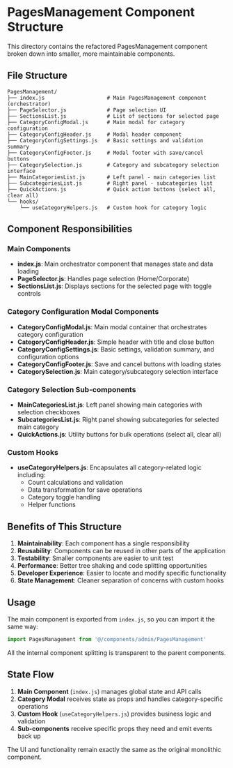 # PagesManagement Component Structure

This directory contains the refactored PagesManagement component broken down into smaller, more maintainable components.

## File Structure

```
PagesManagement/
├── index.js                    # Main PagesManagement component (orchestrator)
├── PageSelector.js             # Page selection UI
├── SectionsList.js             # List of sections for selected page
├── CategoryConfigModal.js      # Main modal for category configuration
├── CategoryConfigHeader.js     # Modal header component
├── CategoryConfigSettings.js   # Basic settings and validation summary
├── CategoryConfigFooter.js     # Modal footer with save/cancel buttons
├── CategorySelection.js        # Category and subcategory selection interface
├── MainCategoriesList.js       # Left panel - main categories list
├── SubcategoriesList.js        # Right panel - subcategories list
├── QuickActions.js             # Quick action buttons (select all, clear all)
└── hooks/
    └── useCategoryHelpers.js   # Custom hook for category logic
```

## Component Responsibilities

### Main Components
- **index.js**: Main orchestrator component that manages state and data loading
- **PageSelector.js**: Handles page selection (Home/Corporate)
- **SectionsList.js**: Displays sections for the selected page with toggle controls

### Category Configuration Modal Components
- **CategoryConfigModal.js**: Main modal container that orchestrates category configuration
- **CategoryConfigHeader.js**: Simple header with title and close button
- **CategoryConfigSettings.js**: Basic settings, validation summary, and configuration options
- **CategoryConfigFooter.js**: Save and cancel buttons with loading states
- **CategorySelection.js**: Main category/subcategory selection interface

### Category Selection Sub-components
- **MainCategoriesList.js**: Left panel showing main categories with selection checkboxes
- **SubcategoriesList.js**: Right panel showing subcategories for selected main category
- **QuickActions.js**: Utility buttons for bulk operations (select all, clear all)

### Custom Hooks
- **useCategoryHelpers.js**: Encapsulates all category-related logic including:
  - Count calculations and validation
  - Data transformation for save operations
  - Category toggle handling
  - Helper functions

## Benefits of This Structure

1. **Maintainability**: Each component has a single responsibility
2. **Reusability**: Components can be reused in other parts of the application
3. **Testability**: Smaller components are easier to unit test
4. **Performance**: Better tree shaking and code splitting opportunities
5. **Developer Experience**: Easier to locate and modify specific functionality
6. **State Management**: Cleaner separation of concerns with custom hooks

## Usage

The main component is exported from `index.js`, so you can import it the same way:

```javascript
import PagesManagement from '@/components/admin/PagesManagement'
```

All the internal component splitting is transparent to the parent components.

## State Flow

1. **Main Component** (`index.js`) manages global state and API calls
2. **Category Modal** receives state as props and handles category-specific operations
3. **Custom Hook** (`useCategoryHelpers.js`) provides business logic and validation
4. **Sub-components** receive specific props they need and emit events back up

The UI and functionality remain exactly the same as the original monolithic component.
